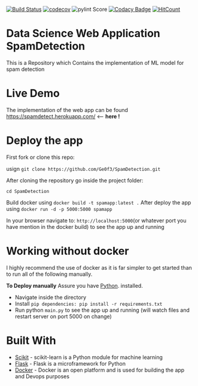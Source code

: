 [![Build Status](https://travis-ci.com/Ge0f3/SpamDetection.svg?branch=master)](https://travis-ci.com/Ge0f3/SpamDetection) [![codecov](https://codecov.io/gh/Ge0f3/SpamDetection/branch/master/graph/badge.svg)](https://codecov.io/gh/Ge0f3/SpamDetection) ![pylint Score](https://mperlet.github.io/pybadge/badges/8.44.svg) [![Codacy Badge](https://api.codacy.com/project/badge/Grade/e7d76d34801b493e83e97d98347c7362)](https://www.codacy.com/app/Ge0f3/SpamDetection?utm_source=github.com&amp;utm_medium=referral&amp;utm_content=Ge0f3/SpamDetection&amp;utm_campaign=Badge_Grade) [![HitCount](http://hits.dwyl.io/Ge0f3/Ge0f3/SpamDetection.svg)](http://hits.dwyl.io/Ge0f3/Ge0f3/SpamDetection)
# Data Science Web Application SpamDetection 

This is a Repository which Contains the implementation of ML model for spam detection 
# Live Demo 
The implementation of the web app can be found https://spamdetect.herokuapp.com/ <-- **here !**
# Deploy the app 
First fork or clone this repo:

usign `git clone https://github.com/Ge0f3/SpamDetection.git`

After cloning the repository go inside the project folder:

`cd SpamDetection`

Build docker using  `docker build -t spamapp:latest .` After deploy the app using `docker run -d -p 5000:5000 spamapp`

In your browser navigate to: `http://localhost:5000`(or whatever port you have mention in the docker build) to see the app up and running 

# Working without docker
I highly recommend the use of docker as it is far simpler to get started than to run all of the following manually.

**To Deploy manually**
Assure you have [Python](https://github.com/python). installed.
- Navigate inside the directory
- Install `pip dependencies: pip install -r requirements.txt`
- Run python `main.py` to see the app up and running (will watch files and restart server on port 5000 on change)
# Built With
- [Scikit](http://scikit-learn.org/stable/index.html) - scikit-learn is a Python module for machine learning
- [Flask](http://flask.pocoo.org/) - Flask is a microframework for Python
- [Docker](https://www.docker.com/) - Docker is an open platform and is used for building the app and Devops purposes
